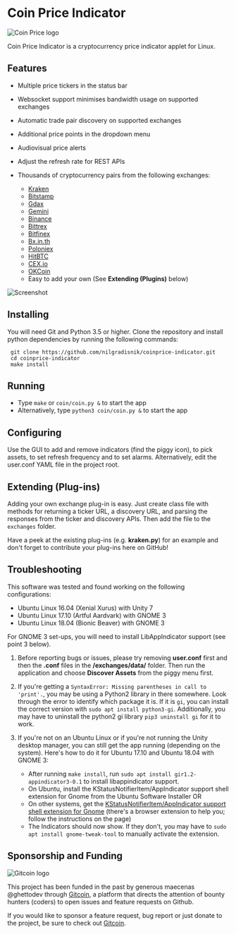 # Coin Price Indicator

![Coin Price logo](https://raw.github.com/nilgradisnik/coinprice-indicator/master/resources/logo_124px.png)

Coin Price Indicator is a cryptocurrency price indicator applet for Linux.

## Features

* Multiple price tickers in the status bar
* Websocket support minimises bandwidth usage on supported exchanges
* Automatic trade pair discovery on supported exchanges
* Additional price points in the dropdown menu
* Audiovisual price alerts
* Adjust the refresh rate for REST APIs
* Thousands of cryptocurrency pairs from the following exchanges:

	* [Kraken](https://www.kraken.com)
	* [Bitstamp](https://www.bitstamp.net)
	* [Gdax](https://www.gdax.com)
	* [Gemini](https://www.gemini.com)
	* [Binance](https://www.binance.com)
	* [Bittrex](https://bittrex.com)
	* [Bitfinex](https://www.bitfinex.com/)
	* [Bx.in.th](https://www.bx.in.th/)
	* [Poloniex](https://poloniex.com)
	* [HitBTC](https://hitbtc.com/)
	* [CEX.io](https://cex.io/)
	* [OKCoin](https://www.okcoin.cn/)
	* Easy to add your own (See **Extending (Plugins)** below)

![Screenshot](https://raw.githubusercontent.com/nilgradisnik/coinprice-indicator/master/resources/screenshot.png)

## Installing

You will need Git and Python 3.5 or higher.
Clone the repository and install python dependencies by running the following commands:

```
 git clone https://github.com/nilgradisnik/coinprice-indicator.git
 cd coinprice-indicator
 make install
```

## Running

* Type `make` or `coin/coin.py &` to start the app
* Alternatively, type `python3 coin/coin.py &` to start the app

## Configuring

Use the GUI to add and remove indicators (find the piggy icon), to pick assets, to set refresh frequency and to set alarms. Alternatively, edit the user.conf YAML file in the project root.

## Extending (Plug-ins)

Adding your own exchange plug-in is easy. Just create class file with methods for returning a ticker URL, a discovery URL, and parsing the responses from the ticker and discovery APIs. Then add the file to the `exchanges` folder.

Have a peek at the existing plug-ins (e.g. **kraken.py**) for an example and don't forget to contribute your plug-ins here on GitHub!

## Troubleshooting

This software was tested and found working on the following configurations:
* Ubuntu Linux 16.04 (Xenial Xurus) with Unity 7
* Ubuntu Linux 17.10 (Artful Aardvark) with GNOME 3
* Ubuntu Linux 18.04 (Bionic Beaver) with GNOME 3

For GNOME 3 set-ups, you will need to install LibAppIndicator support (see point 3 below).

1. Before reporting bugs or issues, please try removing **user.conf** first and then the **.conf** files in the **/exchanges/data/** folder. Then run the application and choose **Discover Assets** from the piggy menu first.

2. If you're getting a `SyntaxError: Missing parentheses in call to 'print'.`, you may be using a Python2 library in there somewhere. Look through the error to identify which package it is. If it is `gi`, you can install the correct version with `sudo apt install python3-gi`. Additionally, you may have to uninstall the python2 gi library `pip3 uninstall gi` for it to work.

3. If you're not on an Ubuntu Linux or if you're not running the Unity desktop manager, you can still get the app running (depending on the system). Here's how to do it for Ubuntu 17.10 and Ubuntu 18.04 with GNOME 3:

	* After running `make install`, run `sudo apt install gir1.2-appindicator3-0.1` to install libappindicator support.
	* On Ubuntu, install the KStatusNotifierItem/AppIndicator support shell extension for Gnome from the Ubuntu Software Installer OR
	* On other systems, get the [KStatusNotifierItem/AppIndicator support shell extension for Gnome](https://extensions.gnome.org/extension/615/appindicator-support/) (there's a browser extension to help you; follow the instructions on the page)
	* The Indicators should now show. If they don't, you may have to `sudo apt install gnome-tweak-tool` to manually activate the extension.

## Sponsorship and Funding

![Gitcoin logo](resources/gitcoin.png)

This project has been funded in the past by generous maecenas @ghettodev through [Gitcoin](https://gitcoin.co/), a platform that directs the attention of bounty hunters (coders) to open issues and feature requests on Github.

If you would like to sponsor a feature request, bug report or just donate to the project, be sure to check out [Gitcoin](https://gitcoin.co/).
